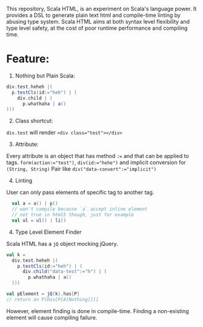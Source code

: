 This repository, Scala HTML, is an experiment on Scala's language power.
It provides a DSL to generate plain text html and compile-time linting by abusing type system.
Scala HTML aims at both syntax level flexibility and type level safety, at the cost of poor runtime performance and compiling time.

Feature:
===

1. Nothing but Plain Scala:

  ```scala
  div.test.heheh |(
    p.testCls(id:="heh") | (
      div.child | (
        p.whathaha | a()
  )))
  ```

2. Class shortcut:

  `div.test` will render `<div class="test"></div>`

3. Attribute:

  Every attribute is an object that has method `:=` and that can be applied to tags.
  `form(action:="test")`, `div(id:="hehe")` and implicit conversion for `(String, String)` Pair like `div("data-convert":="implicit")`

4. Linting

  User can only pass elements of specific tag to another tag.
  ```scala
    val a = a() | p()
    // won't compile because `a` accept inline element
    // not true in html5 though, just for example
    val ul = ul() | li()
  ```

4. Type Level Element Finder

  Scala HTML has a `jQ` object mocking jQuery.

  ```scala
  val k =
    div.test.heheh |(
      p.testCls(id:="heh") | (
        div.child("data-test":="h") | (
          p.whathaha | a()
    )))

  val pElement = jQ(k).has[P]
  // return an P[Div[P[A[Nothing]]]]
  ```

  However, element finding is done in compile-time. Finding a non-existing element will cause compiling failure.
